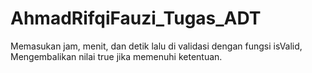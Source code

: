 # AhmadRifqiFauzi_Tugas_ADT
Memasukan jam, menit, dan detik lalu di validasi dengan fungsi isValid, Mengembalikan nilai true jika memenuhi ketentuan.
